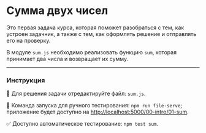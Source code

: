 # Сумма двух чисел

Это первая задача курса, которая поможет разобраться с тем, как устроен задачник, а также с тем, как оформлять решение и отправлять его на проверку.

В модуле `sum.js` необходимо реализовать функцию `sum`, которая принимает два числа и возвращает их сумму.

---

### Инструкция

📝 Для решения задачи отредактируйте файл: `sum.js`.

🚀 Команда запуска для ручного тестирования: `npm run file-serve`;<br>
приложение будет доступно на [http://localhost:5000/00-intro/01-sum](http://localhost:5000/00-intro/01-sum).

✅ Доступно автоматическое тестирование: `npm test sum`.

